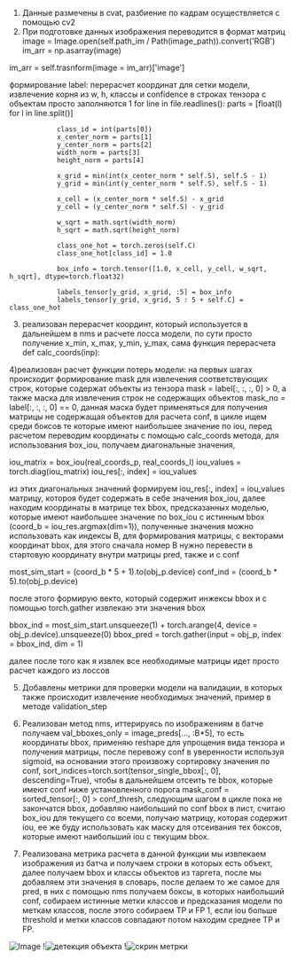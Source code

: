1) Данные размечены в cvat, разбиение по кадрам осуществляется с помощью cv2
2) При подготовке данных изображения переводится в формат матриц 
image = Image.open(self.path_im / Path(image_path)).convert('RGB')
im_arr = np.asarray(image)

im_arr = self.trasnform(image = im_arr)['image']

формирование label: перерасчет координат для сетки модели, извлечение корня из w, h, классы и confidence в строках тензора с объектам просто заполняются 1
for line in file.readlines():
  parts = [float(l) for l in line.split()]
                
                class_id = int(parts[0])
                x_center_norm = parts[1]
                y_center_norm = parts[2]
                width_norm = parts[3]
                height_norm = parts[4]

                x_grid = min(int(x_center_norm * self.S), self.S - 1)
                y_grid = min(int(y_center_norm * self.S), self.S - 1)

                x_cell = (x_center_norm * self.S) - x_grid
                y_cell = (y_center_norm * self.S) - y_grid
                
                w_sqrt = math.sqrt(width_norm)
                h_sqrt = math.sqrt(height_norm)

                class_one_hot = torch.zeros(self.C)
                class_one_hot[class_id] = 1.0
                
                box_info = torch.tensor([1.0, x_cell, y_cell, w_sqrt, h_sqrt], dtype=torch.float32)
                
                labels_tensor[y_grid, x_grid, :5] = box_info 
                labels_tensor[y_grid, x_grid, 5 : 5 + self.C] = class_one_hot

3) реализован перерасчет координт, который используется в дальнейшем в nms и расчете лосса модели, по сути просто получение x_min, x_max, y_min, y_max, сама функция перерасчета def calc_coords(inp):

4)реализован расчет функции потерь модели: на первых шагах происходит формирование mask для извлечения соответствующих строк, которые содержат объекты из тензора mask = label[:, :, :, 0] > 0, а также маска для извлечения строк не содержащих объектов mask_no = label[:, :, :, 0] == 0, данная маска будет применяться для получения матрицы не содержащая объектов для расчета conf, в цикле ищем среди боксов те которые имеют наибольшее значение по iou, перед расчетом переводим координаты с помощью calc_coords метода, для использования box_iou, получаем диагональные значения, 

iou_matrix = box_iou(real_coords_p, real_coords_l)
iou_values = torch.diag(iou_matrix)
iou_res[:, index] = iou_values

из этих диагональных значений формируем iou_res[:, index] = iou_values матрицу, котороя будет содержать в себе значения box_iou, далее находим координаты в матрице тех bbox, предсказанных моделью, которые имеют наибольшее значение по box_iou с истинным bbox (coord_b = iou_res.argmax(dim=1)), полученные значения можно использовать как индексы B, для формирования матрицы, с векторами координат bbox, для этого сначала номер B нужно перевести в стартовую координату внутри матрицы pred, также и с conf

most_sim_start = (coord_b * 5 + 1).to(obj_p.device)
conf_ind = (coord_b * 5).to(obj_p.device)

после этого формирую векто, который содержит инжексы bbox и с помощью torch.gather извлекаю эти значения bbox

bbox_ind = most_sim_start.unsqueeze(1) + torch.arange(4, device = obj_p.device).unsqueeze(0) 
bbox_pred = torch.gather(input = obj_p, index = bbox_ind, dim = 1)

далее после того как я извлек все необходимые матрицы идет просто расчет каждого из лоссов

5) Добавлены метрики для проверки модели на валидации, в которых также происходит извлечение необходимых значений, пример в методе validation_step
6) Реализован метод nms, иттерируясь по изображениям в батче получаем val_bboxes_only = image_preds[..., :B*5], то есть координаты bbox, применяю reshape для упрощения вида тензора и получения матрицы, после перевожу conf в уверенности используя sigmoid, на основании этого произвожу сортировку значения по conf, sort_indices=torch.sort(tensor_single_bbox[:, 0], descending=True), чтобы в дальнейшем отсеить те bbox, которые имеют conf ниже установленного порога mask_conf = sorted_tensor[:, 0] > conf_thresh, следующим шагом в цикле пока не закончатся bbox, добавляю наибольший по conf bbox в лист, считаю box_iou для текущего со всеми, получаю матрицу, которая содержит iou, ее же буду использовать как маску для отсеивания тех боксов, которые имеют наибольший iou с текущим bbox.

7) Реализована метрика расчета в данной функции мы извлекаем изображения из батча и получаем строки в которых есть объект, далее получаем bbox и классы объектов из таргета, после мы добавляем эти значения в словарь, после делаем то же самое для pred, в них с помощью nms получаем боксы, в которых наибольший conf, собираем истинные метки классов и предсказания модели по меткам классов, после этого собираем TP и FP 1, если iou больше threshold и метки классов совпадают потом находим среднее TP и FP.

 

![Image](https://github.com/user-attachments/assets/d3fefea7-7eb0-4a2b-95db-b06c3481dc1e)
!![детекция объекта](https://github.com/1MaxOn1/CV_homeworks/issues/2#issue-3132855805)
!![скрин метрки](https://github.com/1MaxOn1/CV_homeworks/issues/3#issue-3132865998)
